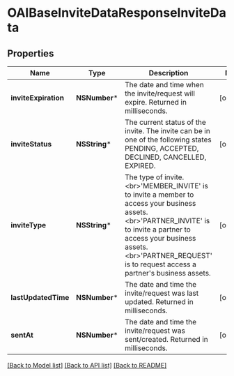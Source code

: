 # OAIBaseInviteDataResponseInviteData

## Properties
Name | Type | Description | Notes
------------ | ------------- | ------------- | -------------
**inviteExpiration** | **NSNumber*** | The date and time when the invite/request will expire. Returned in milliseconds. | [optional] 
**inviteStatus** | **NSString*** | The current status of the invite. The invite can be in one of the following states PENDING, ACCEPTED, DECLINED, CANCELLED, EXPIRED. | [optional] 
**inviteType** | **NSString*** | The type of invite. &lt;br&gt;&#39;MEMBER_INVITE&#39; is to invite a member to access your business assets. &lt;br&gt;&#39;PARTNER_INVITE&#39; is to invite a partner to access your business assets. &lt;br&gt;&#39;PARTNER_REQUEST&#39; is to request access a partner&#39;s business assets. | [optional] 
**lastUpdatedTime** | **NSNumber*** | The date and time the invite/request was last updated. Returned in milliseconds. | [optional] 
**sentAt** | **NSNumber*** | The date and time the invite/request was sent/created. Returned in milliseconds. | [optional] 

[[Back to Model list]](../README.md#documentation-for-models) [[Back to API list]](../README.md#documentation-for-api-endpoints) [[Back to README]](../README.md)


